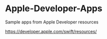# Apple-Developer-Apps
Sample apps from Apple Developer resources

https://developer.apple.com/swift/resources/
